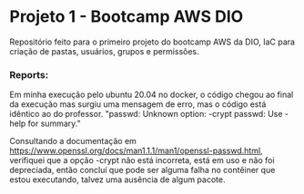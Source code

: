 # Projeto 1 - Bootcamp AWS DIO
Repositório feito para o primeiro projeto do bootcamp AWS da DIO, IaC para criação de pastas, usuários, grupos e permissões.
<br/>

### Reports:
Em minha execução pelo ubuntu 20.04 no docker, o código chegou ao final da execução mas surgiu uma mensagem de erro, mas o código está idêntico ao do professor.
"passwd: Unknown option: -crypt
passwd: Use -help for summary."

Consultando a documentação em https://www.openssl.org/docs/man1.1.1/man1/openssl-passwd.html, verifiquei que a opção -crypt não está incorreta, está em uso e não
foi depreciada, então concluí que pode ser alguma falha no contêiner que estou executando, talvez uma ausência de algum pacote.
